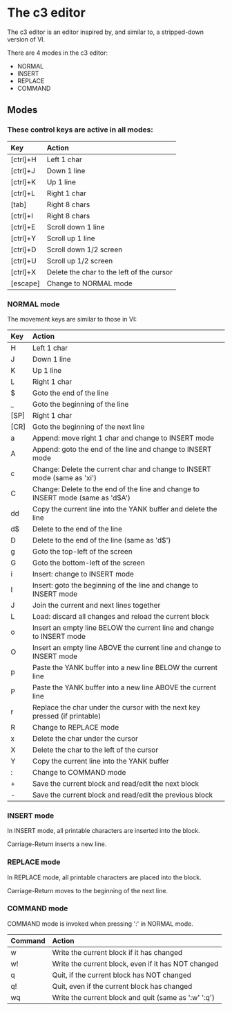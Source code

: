 # The c3 editor

The c3 editor is an editor inspired by, and similar to, a stripped-down version of VI.

There are 4 modes in the c3 editor:
- NORMAL
- INSERT
- REPLACE
- COMMAND

## Modes

### These control keys are active in all modes:

| Key      | Action |
| :--      | :-- |
| [ctrl]+H | Left 1 char |
| [ctrl]+J | Down 1 line |
| [ctrl]+K | Up 1 line |
| [ctrl]+L | Right 1 char |
| [tab]    | Right 8 chars |
| [ctrl]+I | Right 8 chars |
| [ctrl]+E | Scroll down 1 line |
| [ctrl]+Y | Scroll up 1 line |
| [ctrl]+D | Scroll down 1/2 screen |
| [ctrl]+U | Scroll up 1/2 screen |
| [ctrl]+X | Delete the char to the left of the cursor |
| [escape] | Change to NORMAL mode |

### NORMAL mode

The movement keys are similar to those in VI:

| Key  | Action|
| :--  | :-- |
| H    | Left 1 char |
| J    | Down 1 line |
| K    | Up 1 line |
| L    | Right 1 char |
| $    | Goto the end of the line |
| _    | Goto the beginning of the line |
| [SP] | Right 1 char |
| [CR] | Goto the beginning of the next line |
| a    | Append: move right 1 char and change to INSERT mode |
| A    | Append: goto the end of the line and change to INSERT mode |
| c    | Change: Delete the current char and change to INSERT mode (same as 'xi') |
| C    | Change: Delete to the end of the line and change to INSERT mode (same as 'd$A') |
| dd   | Copy the current line into the YANK buffer and delete the line |
| d$   | Delete to the end of the line |
| D    | Delete to the end of the line (same as 'd$') |
| g    | Goto the top-left of the screen |
| G    | Goto the bottom-left of the screen |
| i    | Insert: change to INSERT mode |
| I    | Insert: goto the beginning of the line and change to INSERT mode |
| J    | Join the current and next lines together |
| L    | Load: discard all changes and reload the current block |
| o    | Insert an empty line BELOW the current line and change to INSERT mode |
| O    | Insert an empty line ABOVE the current line and change to INSERT mode |
| p    | Paste the YANK buffer into a new line BELOW the current line |
| P    | Paste the YANK buffer into a new line ABOVE the current line |
| r    | Replace the char under the cursor with the next key pressed (if printable) |
| R    | Change to REPLACE mode |
| x    | Delete the char under the cursor |
| X    | Delete the char to the left of the cursor |
| Y    | Copy the current line into the YANK buffer |
| :    | Change to COMMAND mode |
| +    | Save the current block and read/edit the next block |
| -    | Save the current block and read/edit the previous block |

### INSERT mode

In INSERT mode, all printable characters are inserted into the block.

Carriage-Return inserts a new line.

### REPLACE mode

In REPLACE mode, all printable characters are placed into the block.

Carriage-Return moves to the beginning of the next line.

### COMMAND mode

COMMAND mode is invoked when pressing ':' in NORMAL mode.

| Command | Action|
| :--     | :-- |
| w       | Write the current block if it has changed |
| w!      | Write the current block, even if it has NOT changed |
| q       | Quit, if the current block has NOT changed |
| q!      | Quit, even if the current block has changed |
| wq      | Write the current block and quit (same as ':w' ':q') |
